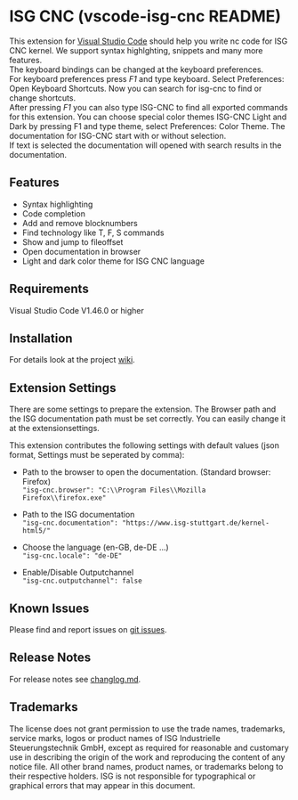 # ISG CNC (vscode-isg-cnc README)

This extension for [Visual Studio Code](https://code.visualstudio.com/) should help you write nc code for ISG CNC kernel.
We support syntax highlghting, snippets and many more features.\
The keyboard bindings can be changed at the keyboard preferences.\
For keyboard preferences press _F1_ and type keyboard. Select Preferences: Open Keyboard Shortcuts.
Now you can search for isg-cnc to find or change shortcuts.\
After pressing _F1_ you can also type ISG-CNC to find all exported commands for this extension.
You can choose special color themes ISG-CNC Light and Dark by pressing F1 and type theme, select Preferences: Color Theme.
The documentation for ISG-CNC start with or without selection.\
If text is selected the documentation will opened with search results in the documentation.

## Features

- Syntax highlighting
- Code completion
- Add and remove blocknumbers
- Find technology like T, F, S commands
- Show and jump to fileoffset
- Open documentation in browser
- Light and dark color theme for ISG CNC language

## Requirements

Visual Studio Code V1.46.0 or higher

## Installation

For details look at the project [wiki](http://gitlab.isg.lan/kernel/vscode-isg-cnc/-/wikis/home).

## Extension Settings

There are some settings to prepare the extension. The Browser path and the ISG documentation path must be set correctly. You can easily change it at the extensionsettings.

This extension contributes the following settings with default values (json format, Settings must be seperated by comma):

- Path to the browser to open the documentation. (Standard browser: Firefox)\
  `"isg-cnc.browser": "C:\\Program Files\\Mozilla Firefox\\firefox.exe"`

- Path to the ISG documentation\
  `"isg-cnc.documentation": "https://www.isg-stuttgart.de/kernel-html5/"`

- Choose the language (en-GB, de-DE ...)\
  `"isg-cnc.locale": "de-DE"`

- Enable/Disable Outputchannel\
  `"isg-cnc.outputchannel": false`

## Known Issues

Please find and report issues on [git issues](http://gitlab/kernel/vscode-isg-cnc/-/issues).

## Release Notes

For release notes see [changlog.md](CHANGELOG.md).

## Trademarks

The license does not grant permission to use the trade names, trademarks, service marks, logos or product names of ISG Industrielle Steuerungstechnik GmbH,
except as required for reasonable and customary use in describing the origin of the work and reproducing the content of any notice file.
All other brand names, product names, or trademarks belong to their respective holders.
ISG is not responsible for typographical or graphical errors that may appear in this document.